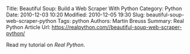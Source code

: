 Title: Beautiful Soup: Build a Web Scraper With Python
Category: Python
Date: 2010-12-03 10:20
Modified: 2010-12-05 19:30
Slug: beautiful-soup-web-scraper-python
Tags: python
Authors: Martin Breuss
Summary: Real Python Article
Url: https://realpython.com//beautiful-soup-web-scraper-python/

Read my tutorial on _Real Python_.